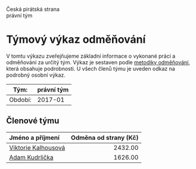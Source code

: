 Česká pirátská strana  
právní tým

Týmový výkaz odměňování
===========================

V tomtu výkazu zveřejňujeme základní informace o vykonané práci a odměňování
za určitý tým. Výkaz je sestaven podle [metodiky odměňování][metodika],
která obsahuje podrobnosti. U všech členů týmu je uveden odkaz na podrobný osobní výkaz.

Tým:                     | právní tým
-----------------------  | --------------------
Období:                  | 2017-01

Členové týmu
--------------

| Jméno a příjmení                            |   Odměna od strany (Kč) |
|:--------------------------------------------|------------------------:|
| [Viktorie Kalhousová](viktorie-kalhousova/) |                 2432.00 |
| [Adam Kudrlička](adam-kudrlicka/)           |                 1626.00 |


[metodika]: https://redmine.pirati.cz/projects/po/wiki/Odmenovani
